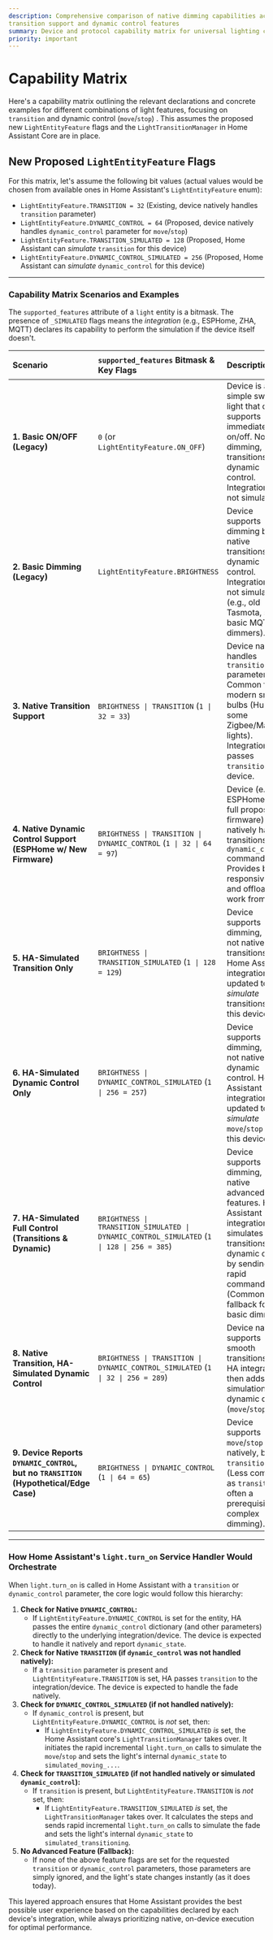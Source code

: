 ```yaml
---
description: Comprehensive comparison of native dimming capabilities across all lighting integrations including
transition support and dynamic control features
summary: Device and protocol capability matrix for universal lighting control implementation
priority: important
---
```


# Capability Matrix

Here's a capability matrix outlining the relevant declarations and concrete examples for different combinations of light features, focusing on `transition` and dynamic control (`move`/`stop`)
.
This assumes the proposed new `LightEntityFeature` flags and the `LightTransitionManager` in Home Assistant Core are in place.

## New Proposed `LightEntityFeature` Flags

For this matrix, let's assume the following bit values (actual values would be chosen from available ones in Home
Assistant's `LightEntityFeature` enum):

- `LightEntityFeature.TRANSITION = 32` (Existing, device natively handles `transition` parameter)
- `LightEntityFeature.DYNAMIC_CONTROL = 64` (Proposed, device natively handles `dynamic_control` parameter for
  `move`/`stop`)
- `LightEntityFeature.TRANSITION_SIMULATED = 128` (Proposed, Home Assistant can _simulate_ `transition` for this device)
- `LightEntityFeature.DYNAMIC_CONTROL_SIMULATED = 256` (Proposed, Home Assistant can _simulate_ `dynamic_control` for
  this device)

______________________________________________________________________

### Capability Matrix Scenarios and Examples

The `supported_features` attribute of a `light` entity is a bitmask.
The presence of `_SIMULATED` flags means the _integration_ (e.g., ESPHome, ZHA, MQTT) declares its capability to perform the simulation if the device itself doesn't.

| Scenario                                                                              | `supported_features` Bitmask & Key Flags                                                    | Description                                                                                                                                                                                         | `light.turn_on(brightness_pct=50, transition=5)`       | `light.turn_on(dynamic_control={type: 'move', direction: 'up'})` | `dynamic_state` (reported to HA)                               | `current_brightness_actual` (device-side)                                 |
| :------------------------------------------------------------------------------------ | :------------------------------------------------------------------------------------------ | :-------------------------------------------------------------------------------------------------------------------------------------------------------------------------------------------------- | :----------------------------------------------------- | :--------------------------------------------------------------- | :------------------------------------------------------------- | :------------------------------------------------------------------------ |
| **1. Basic ON/OFF (Legacy)**                                                          | `0` (or `LightEntityFeature.ON_OFF`)                                                        | Device is a simple switch or light that only supports immediate on/off. No dimming, no transitions, no dynamic control. Integration does not simulate.                                              | Ignored, light snaps ON.                               | Ignored.                                                         | `idle`                                                         | Updates immediately to target                                             |
| **2. Basic Dimming (Legacy)**                                                         | `LightEntityFeature.BRIGHTNESS`                                                             | Device supports dimming but no native transitions or dynamic control. Integration does not simulate. (e.g., old Tasmota, some basic MQTT dimmers).                                                  | Ignored, light snaps to 50%.                           | Ignored.                                                         | `idle`                                                         | Updates immediately to target                                             |
| **3. Native Transition Support**                                                      | `BRIGHTNESS \| TRANSITION` (`1 \| 32 = 33`)                                                 | Device natively handles `transition` parameter. Common for modern smart bulbs (Hue, some Zigbee/Matter lights). Integration passes `transition` to device.                                          | Smooth 5s fade on device.                              | Ignored.                                                         | `transitioning` (reported by device)                           | Smoothly interpolates over 5s                                             |
| **4. Native Dynamic Control Support (ESPHome w/ New Firmware)**                       | `BRIGHTNESS \| TRANSITION \| DYNAMIC_CONTROL` (`1 \| 32 \| 64 = 97`)                        | Device (e.g., ESPHome with full proposed firmware) natively handles transitions AND `dynamic_control` commands. Provides best responsiveness and offloads work from HA.                             | Smooth 5s fade on device.                              | Device starts continuous dimming up.                             | `transitioning` or `moving_brightness_up` (reported by device) | Smoothly interpolates (transition) or continuously updates (move)         |
| **5. HA-Simulated Transition Only**                                                   | `BRIGHTNESS \| TRANSITION_SIMULATED` (`1 \| 128 = 129`)                                     | Device supports dimming, but not native transitions. Home Assistant integration is updated to _simulate_ transitions for this device.                                                               | HA sends rapid incremental `turn_on` commands over 5s. | Ignored.                                                         | `simulated_transitioning`                                      | Updates in rapid small steps                                              |
| **6. HA-Simulated Dynamic Control Only**                                              | `BRIGHTNESS \| DYNAMIC_CONTROL_SIMULATED` (`1 \| 256 = 257`)                                | Device supports dimming, but not native dynamic control. Home Assistant integration is updated to _simulate_ `move`/`stop` for this device.                                                         | Ignored, light snaps to 50%.                           | HA sends rapid incremental `turn_on` commands upwards.           | `simulated_moving_brightness_up`                               | Updates in rapid small steps                                              |
| **7. HA-Simulated Full Control (Transitions & Dynamic)**                              | `BRIGHTNESS \| TRANSITION_SIMULATED \| DYNAMIC_CONTROL_SIMULATED` (`1 \| 128 \| 256 = 385`) | Device supports dimming, but no native advanced features. Home Assistant integration simulates both transitions and dynamic control by sending rapid commands. (Common fallback for basic dimmers). | HA sends rapid incremental `turn_on` commands over 5s. | HA sends rapid incremental `turn_on` commands upwards.           | `simulated_transitioning` or `simulated_moving_brightness_up`  | Updates in rapid small steps                                              |
| **8. Native Transition, HA-Simulated Dynamic Control**                                | `BRIGHTNESS \| TRANSITION \| DYNAMIC_CONTROL_SIMULATED` (`1 \| 32 \| 256 = 289`)            | Device natively supports smooth transitions. Its HA integration then adds simulation for dynamic control (`move`/`stop`).                                                                           | Smooth 5s fade on device.                              | HA sends rapid incremental `turn_on` commands upwards.           | `transitioning` (native) or `simulated_moving_brightness_up`   | Smoothly interpolates (transition) or updates in rapid small steps (move) |
| **9. Device Reports `DYNAMIC_CONTROL`, but no `TRANSITION` (Hypothetical/Edge Case)** | `BRIGHTNESS \| DYNAMIC_CONTROL` (`1 \| 64 = 65`)                                            | Device supports `move`/`stop` natively, but not `transition`. (Less common, as `transition` is often a prerequisite for complex dimming).                                                           | Ignored, light snaps to 50%.                           | Device starts continuous dimming up.                             | `moving_brightness_up`                                         | Continuously updates (move)                                               |

______________________________________________________________________

### How Home Assistant's `light.turn_on` Service Handler Would Orchestrate

When `light.turn_on` is called in Home Assistant with a `transition` or `dynamic_control` parameter, the core logic
would follow this hierarchy:

1. **Check for Native `DYNAMIC_CONTROL`:**
   - If `LightEntityFeature.DYNAMIC_CONTROL` is set for the entity, HA passes the entire `dynamic_control` dictionary
     (and other parameters) directly to the underlying integration/device. The device is expected to handle it
     natively and report `dynamic_state`.
2. **Check for Native `TRANSITION` (if `dynamic_control` was not handled natively):**
   - If a `transition` parameter is present and `LightEntityFeature.TRANSITION` is set, HA passes `transition` to the
     integration/device. The device is expected to handle the fade natively.
3. **Check for `DYNAMIC_CONTROL_SIMULATED` (if not handled natively):**
   - If `dynamic_control` is present, but `LightEntityFeature.DYNAMIC_CONTROL` is _not_ set, then:
     - If `LightEntityFeature.DYNAMIC_CONTROL_SIMULATED` _is_ set, the Home Assistant core's `LightTransitionManager`
       takes over. It initiates the rapid incremental `light.turn_on` calls to simulate the `move`/`stop` and
       sets the light's internal `dynamic_state` to `simulated_moving_...`.
4. **Check for `TRANSITION_SIMULATED` (if not handled natively or simulated `dynamic_control`):**
   - If `transition` is present, but `LightEntityFeature.TRANSITION` is _not_ set, then:
     - If `LightEntityFeature.TRANSITION_SIMULATED` _is_ set, the `LightTransitionManager` takes over. It calculates the
       steps and sends rapid incremental `light.turn_on` calls to simulate the fade and sets the light's internal
       `dynamic_state` to `simulated_transitioning`.
5. **No Advanced Feature (Fallback):**
   - If none of the above feature flags are set for the requested `transition` or `dynamic_control` parameters, those
     parameters are simply ignored, and the light's state changes instantly (as it does today).

This layered approach ensures that Home Assistant provides the best possible user experience based on the capabilities
declared by each device's integration, while always prioritizing native, on-device execution for optimal performance.
